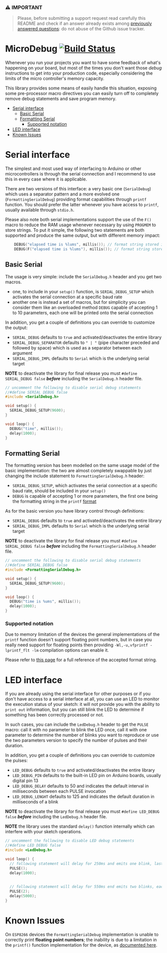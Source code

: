 ### &#x26A0; **IMPORTANT**
 
> Please, before submitting a support request read carefully this README and check if an answer already exists among [previously answered questions](https://github.com/rlogiacco/MicroDebug/issues?q=label:question): do not abuse of the Github issue tracker.

MicroDebug [![Build Status][travis-status]][travis]
=============
[travis]: https://travis-ci.org/rlogiacco/MicroDebug
[travis-status]: https://travis-ci.org/rlogiacco/MicroDebug.svg?branch=master


Whenever you run your projects you want to have some feedback of what's happening on your board, but most of the times you don't want those *debug* instructions to get into your production code, especially considering the limits of the micro controller's memory capacity.

This library provides some means of easily handle this situation, exposing some pre-processor macro directives you can easily turn off to completely remove debug statements and save program memory.

<!-- toc -->
- [Serial interface](#serial-interface)
  - [Basic Serial](#basic-serial)
  - [Formatting Serial](#formatting-serial)
    - [Supported notation](#supported-notation)
- [LED interface](#led-interface)
- [Known Issues](#known-issues)

<!-- tocstop -->

# Serial interface

The simplest and most used way of interfacing to Arduino or other microcontrollers is through the serial connection and I recommend to use this in every case where it is applicable.

There are two versions of this interface: a very basic one (`SerialDebug`) which uses a separator pattern and a more evolved one (`FormattingSerialDebug`) providing format capabilities through `printf` function. You should prefer the latter whenever you have access to `printf`, usually available through `stdio.h`.

Please also note both serial implementations support the use of the `F()` macro to reduce the RAM usage whenever necessary by using `PROGMEM` to store strings. To put it simple, the following two statements are both supported and produce the same output, but with different memory impact:

```cpp
	DEBUG("elapsed time is %lums", millis()); // format string stored in RAM
	DEBUG(F("elapsed time is %lums"), millis()); // format string stored in PROGMEM
```

## Basic Serial

The usage is very simple: include the `SerialDebug.h` header and you get two macros.

- one, to include in your `setup()` function, is `SERIAL_DEBUG_SETUP` which activates the serial connection at a specific baud rate
- another one is instead a set of macros, but for simplicity you can consider them like an overloaded method `DEBUG` capable of accepting 1 to 10 parameters, each one will be printed onto the serial connection

In addition, you get a couple of definitions you can override to customize the output:
- `SERIAL_DEBUG` defaults to `true` and activated/deactivates the entire library 
- `SERIAL_DEBUG_SEPARATOR` defaults to `" | "` (pipe character preceded and followed by space) which is used as a separator between each argument
- `SERIAL_DEBUG_IMPL` defaults to `Serial` which is the underlying serial target

**NOTE** to deactivate the library for final release you must `#define SERIAL_DEBUG false` ***before*** including the `SerialDebug.h` header file. 

```cpp
// uncomment the following to disable serial debug statements
//#define SERIAL_DEBUG false
#include <SerialDebug.h>

void setup() {
  SERIAL_DEBUG_SETUP(9600);
}

void loop() {
  DEBUG("time", millis());
  delay(1000);
}
```

## Formatting Serial

The formatting version has been modelled on the same usage model of the basic implementation: the two are almost completely swappable by just changing the include statement to `FormattingSerialDebug.h` header:

- `SERIAL_DEBUG_SETUP`, which activates the serial connection at a specific baud rate, should be included in your `setup()` 
- `DEBUG` is capable of accepting 1 or more parameters, the first one being the formatting string in the `printf` [format](http://en.wikipedia.org/wiki/Printf_format_string) 

As for the basic version you have library control through definitions:
- `SERIAL_DEBUG` defaults to `true` and activated/deactivates the entire library 
- `SERIAL_DEBUG_IMPL` defaults to `Serial` which is the underlying serial target

**NOTE** to deactivate the library for final release you must `#define SERIAL_DEBUG false` ***before*** including the `FormattingSerialDebug.h` header file. 

```cpp
// uncomment the following to disable serial debug statements
//#define SERIAL_DEBUG false
#include <FormattingSerialDebug.h>

void setup() {
  SERIAL_DEBUG_SETUP(9600);
}

void loop() {
  DEBUG("time is %ums", millis());
  delay(1000);
}
```


### Supported notation

Due to memory limitation of the devices the general implementations of the `printf` function doesn't support floating point numbers, but in case you really need support for floating points then providing `-Wl,-u,vfprintf -lprintf_flt -lm` compilation options can enable it.

Please refer to [this page](http://www.cplusplus.com/reference/cstdio/printf/) for a full reference of the accepted format string.

# LED interface

If you are already using the serial interface for other purposes or if you don't have access to a serial interface at all, you can use an LED to monitor the execution status of your sketch: it will not provide you with the ability to `print out` information, but you can still blink the LED to determine if something has been correctly processed or not.

In such cases, you can include the `LedDebug.h` header to get the `PULSE` macro: call it with no parameter to blink the LED once, call it with one parameter to determine the number of blinks you want to reproduce or use the two parameters version to specify the number of pulses and their duration.


In addition, you get a couple of definitions you can override to customize the pulses:
- `LED_DEBUG` defaults to `true` and activated/deactivates the entire library 
- `LED_DEBUG_PIN` defaults to the built-in LED pin on Arduino boards, usually digital pin 13
- `LED_DEBUG_DELAY` defaults to 50 and indicates the default interval in milliseconds between each PULSE invocation
- `LED_DEBUG_LENGHT` defaults to 125 and indicates the default duration in milliseconds of a blink 

**NOTE** to deactivate the library for final release you must `#define LED_DEBUG false` ***before*** including the `LedDebug.h` header file. 


**NOTE** the library uses the standard `delay()`  function internally which can interfere with your sketch operations.

```cpp
// uncomment the following to disable LED debug statements
//#define LED_DEBUG false
#include <LedDebug.h>

void loop() {
  // following statement will delay for 250ms and emits one blink, lasting 125ms
  PULSE();
  delay(1000);
  
  
  // following statement will delay for 550ms end emits two blinks, each one lasting 125ms
  PULSE(2);
  delay(5000);
}
```

# Known Issues

On `ESP8266` devices the `FormattingSerialDebug` implementation is unable to correctly print **floating point numbers**; the inability is due to a limitation in the `printf()` function implementation for the device, as [documented here](https://github.com/esp8266/Arduino/issues/73).
